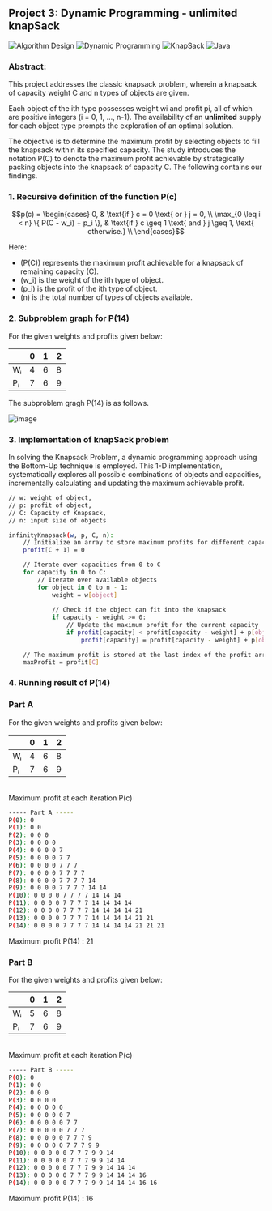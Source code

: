## Project 3: Dynamic Programming - **unlimited** knapSack 

![Algorithm Design](https://img.shields.io/badge/Algorithm_Design-8A2BE2?style=for-the-badge&logoColor=white)
![Dynamic Programming](https://img.shields.io/badge/Dynamic_Programming-4433D6?style=for-the-badge&logoColor=white)
![KnapSack](https://img.shields.io/badge/KnapSack-B1DE67?style=for-the-badge&logoColor=white)
![Java](https://img.shields.io/badge/java-%23ED8B00.svg?style=for-the-badge&logo=java&logoColor=white)

### Abstract:
This project addresses the classic knapsack problem, wherein a knapsack of capacity weight C and n types of objects are given.

Each object of the ith type possesses weight wi and profit pi, all of which are positive integers (i = 0, 1, …, n-1). The availability of an **unlimited** supply for each object type prompts the exploration of an optimal solution. 

The objective is to determine the maximum profit by selecting objects to fill the knapsack within its specified capacity. The study introduces the notation P(C) to denote the maximum profit achievable by strategically packing objects into the knapsack of capacity C. The following contains our findings.

### 1. Recursive definition of the function P(c)

```math
p(c) = \begin{cases}
  0, & \text{if } c = 0 \text{ or } j = 0, \\
   \max_{0 \leq i < n} \{ P(C - w_i) + p_i \}, & \text{if } c \geq 1 \text{ and } j \geq 1, \text{ otherwise.} \\
\end{cases}
```
Here:
- \(P(C)\) represents the maximum profit achievable for a knapsack of remaining capacity \(C\).
- \(w_i\) is the weight of the ith type of object.
- \(p_i\) is the profit of the ith type of object.
- \(n\) is the total number of types of objects available.

### 2. Subproblem graph for P(14)

For the given weights and profits given below:

|      | 0 |1 | 2 |
|------| --- | ---  | ---  | 
| Wᵢ   | 4 | 6 | 8 | 
| Pᵢ   | 7 | 6 | 9 |

The subproblem gragh P(14) is as follows. 

![image](https://github.com/J0JIng/SC2001-Algorithm-Analysis-/assets/111691710/e957b45e-8a08-49f5-a897-7f303b17c91e)


### 3. Implementation of knapSack problem

In solving the Knapsack Problem, a dynamic programming approach using the Bottom-Up technique is employed. This 1-D implementation, systematically explores all possible combinations of objects and capacities, incrementally calculating and updating the maximum achievable profit. 

```bash
// w: weight of object, 
// p: profit of object, 
// C: Capacity of Knapsack, 
// n: input size of objects

infinityKnapsack(w, p, C, n):
    // Initialize an array to store maximum profits for different capacities
    profit[C + 1] = 0

    // Iterate over capacities from 0 to C
    for capacity in 0 to C:
        // Iterate over available objects
        for object in 0 to n - 1:
            weight = w[object]
            
            // Check if the object can fit into the knapsack
            if capacity - weight >= 0:
                // Update the maximum profit for the current capacity
                if profit[capacity] < profit[capacity - weight] + p[object]:
                    profit[capacity] = profit[capacity - weight] + p[object]

    // The maximum profit is stored at the last index of the profit array
    maxProfit = profit[C]
   ```

### 4. Running result of P(14)

### Part A

For the given weights and profits given below:

|      | 0 |1 | 2 |
|------| --- | ---  | ---  | 
| Wᵢ   | 4 | 6 | 8 | 
| Pᵢ   | 7 | 6 | 9 |
<br />
Maximum profit at each iteration P(c)

```bash
----- Part A -----
P(0): 0 
P(1): 0 0
P(2): 0 0 0
P(3): 0 0 0 0
P(4): 0 0 0 0 7
P(5): 0 0 0 0 7 7
P(6): 0 0 0 0 7 7 7
P(7): 0 0 0 0 7 7 7 7
P(8): 0 0 0 0 7 7 7 7 14
P(9): 0 0 0 0 7 7 7 7 14 14
P(10): 0 0 0 0 7 7 7 7 14 14 14
P(11): 0 0 0 0 7 7 7 7 14 14 14 14
P(12): 0 0 0 0 7 7 7 7 14 14 14 14 21
P(13): 0 0 0 0 7 7 7 7 14 14 14 14 21 21
P(14): 0 0 0 0 7 7 7 7 14 14 14 14 21 21 21
```
Maximum profit P(14) : 21 

### Part B

For the given weights and profits given below:

|      | 0 |1 | 2 |
|------| --- | ---  | ---  | 
| Wᵢ   | 5 | 6 | 8 | 
| Pᵢ   | 7 | 6 | 9 |
<br />
Maximum profit at each iteration P(c)

```bash
----- Part B -----
P(0): 0
P(1): 0 0
P(2): 0 0 0
P(3): 0 0 0 0
P(4): 0 0 0 0 0 
P(5): 0 0 0 0 0 7
P(6): 0 0 0 0 0 7 7
P(7): 0 0 0 0 0 7 7 7
P(8): 0 0 0 0 0 7 7 7 9
P(9): 0 0 0 0 0 7 7 7 9 9
P(10): 0 0 0 0 0 7 7 7 9 9 14
P(11): 0 0 0 0 0 7 7 7 9 9 14 14
P(12): 0 0 0 0 0 7 7 7 9 9 14 14 14
P(13): 0 0 0 0 0 7 7 7 9 9 14 14 14 16
P(14): 0 0 0 0 0 7 7 7 9 9 14 14 14 16 16
```

Maximum profit P(14) : 16

